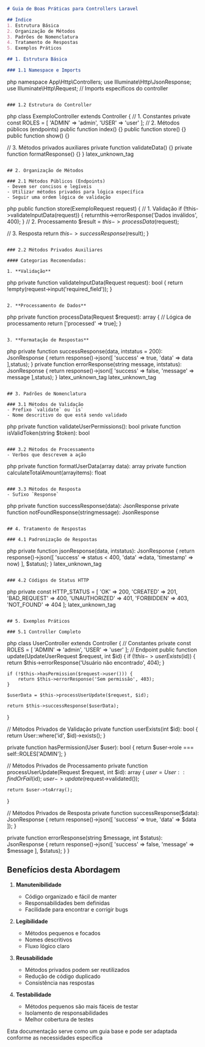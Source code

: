 ``` markdown
# Guia de Boas Práticas para Controllers Laravel

## Índice
1. Estrutura Básica
2. Organização de Métodos
3. Padrões de Nomenclatura
4. Tratamento de Respostas
5. Exemplos Práticos

## 1. Estrutura Básica

### 1.1 Namespace e Imports
```
php namespace App\Http\Controllers;
use Illuminate\Http\JsonResponse; use Illuminate\Http\Request; // Imports específicos do controller
``` 

### 1.2 Estrutura do Controller
```
php class ExemploController extends Controller { // 1. Constantes private const ROLES = [ 'ADMIN' => 'admin', 'USER' => 'user' ];
// 2. Métodos públicos (endpoints)
public function index() {}
public function store() {}
public function show() {}

// 3. Métodos privados auxiliares
private function validateData() {}
private function formatResponse() {}
}
latex_unknown_tag
``` 

## 2. Organização de Métodos

### 2.1 Métodos Públicos (Endpoints)
- Devem ser concisos e legíveis
- Utilizar métodos privados para lógica específica
- Seguir uma ordem lógica de validação
```
php public function store(ExemploRequest request) { // 1. Validação if (!this->validateInputData(request)) { returnthis->errorResponse('Dados inválidos', 400); }
// 2. Processamento
$result = $this->processData($request);

// 3. Resposta
return $this->successResponse($result);
}
``` 

### 2.2 Métodos Privados Auxiliares

#### Categorias Recomendadas:

1. **Validação**
```
php private function validateInputData(Request request): bool { return !empty(request->input('required_field')); }
``` 

2. **Processamento de Dados**
```
php private function processData(Request $request): array { // Lógica de processamento return ['processed' => true]; }
``` 

3. **Formatação de Respostas**
```
php private function successResponse(data, intstatus = 200): JsonResponse { return response()->json([ 'success' => true, 'data' => data ],status); }
private function errorResponse(string message, intstatus): JsonResponse { return response()->json([ 'success' => false, 'message' => message ],status); }
latex_unknown_tag
latex_unknown_tag
``` 

## 3. Padrões de Nomenclatura

### 3.1 Métodos de Validação
- Prefixo `validate` ou `is`
- Nome descritivo do que está sendo validado
```
php private function validateUserPermissions(): bool private function isValidToken(string $token): bool
``` 

### 3.2 Métodos de Processamento
- Verbos que descrevem a ação
```
php private function formatUserData(array data): array private function calculateTotalAmount(arrayitems): float
``` 

### 3.3 Métodos de Resposta
- Sufixo `Response`
```
php private function successResponse(data): JsonResponse private function notFoundResponse(stringmessage): JsonResponse
``` 

## 4. Tratamento de Respostas

### 4.1 Padronização de Respostas
```
php private function jsonResponse(data, intstatus): JsonResponse { return response()->json([ 'success' => status < 400, 'data' =>data, 'timestamp' => now) ], $status); }
latex_unknown_tag
``` 

### 4.2 Códigos de Status HTTP
```
php private const HTTP_STATUS = [ 'OK' => 200, 'CREATED' => 201, 'BAD_REQUEST' => 400, 'UNAUTHORIZED' => 401, 'FORBIDDEN' => 403, 'NOT_FOUND' => 404 ];
latex_unknown_tag
``` 

## 5. Exemplos Práticos

### 5.1 Controller Completo
```
php class UserController extends Controller { // Constantes private const ROLES = [ 'ADMIN' => 'admin', 'USER' => 'user' ];
// Endpoint
public function update(UpdateUserRequest $request, int $id)
{
if (!$this->userExists($id)) {
return $this->errorResponse('Usuário não encontrado', 404);
}

    if (!$this->hasPermission($request->user())) {
        return $this->errorResponse('Sem permissão', 403);
    }

    $userData = $this->processUserUpdate($request, $id);
    
    return $this->successResponse($userData);
}

// Métodos Privados de Validação
private function userExists(int $id): bool
{
return User::where('id', $id)->exists();
}

private function hasPermission(User $user): bool
{
return $user->role === self::ROLES['ADMIN'];
}

// Métodos Privados de Processamento
private function processUserUpdate(Request $request, int $id): array
{
$user = User::findOrFail($id);
$user->update($request->validated());

    return $user->toArray();
}

// Métodos Privados de Resposta
private function successResponse($data): JsonResponse
{
return response()->json([
'success' => true,
'data' => $data
]);
}

private function errorResponse(string $message, int $status): JsonResponse
{
return response()->json([
'success' => false,
'message' => $message
], $status);
}
}
## Benefícios desta Abordagem

1. **Manutenibilidade**
    - Código organizado e fácil de manter
    - Responsabilidades bem definidas
    - Facilidade para encontrar e corrigir bugs

2. **Legibilidade**
    - Métodos pequenos e focados
    - Nomes descritivos
    - Fluxo lógico claro

3. **Reusabilidade**
    - Métodos privados podem ser reutilizados
    - Redução de código duplicado
    - Consistência nas respostas

4. **Testabilidade**
    - Métodos pequenos são mais fáceis de testar
    - Isolamento de responsabilidades
    - Melhor cobertura de testes

Esta documentação serve como um guia base e pode ser adaptada conforme as necessidades específica

